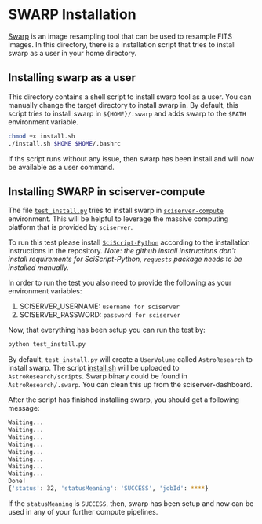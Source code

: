 # SWARP Installation
[Swarp](https://www.astromatic.net/software/swarp) is an image resampling tool that can be used to resample FITS images. In
this directory, there is a installation script that tries to install swarp as a 
user in your home directory.

## Installing swarp as a user
This directory contains a shell script to install swarp tool as a user.
You can manually change the target directory to install swarp in. By default,
this script tries to install swarp in `${HOME}/.swarp` and adds swarp to the `$PATH`
environment variable.

```bash
chmod +x install.sh
./install.sh $HOME $HOME/.bashrc
```
If ths script runs without any issue, then swarp has been install and will now be 
available as a user command.

## Installing SWARP in sciserver-compute
The file [`test_install.py`](test_install.py) tries to install swarp in 
[`sciserver-compute`](https://apps.sciserver.org/compute/jobs) environment. 
This will be helpful to leverage the massive computing platform that is provided by `sciserver`.
 
To run this test please install [`SciScript-Python`](https://github.com/sciserver/SciScript-Python) according to the 
installation instructions in the repository. *Note: the github install instructions don't install 
requirements for SciScript-Python, `requests` package needs to be installed manually.* 

In order to run the test you also need to provide the following as your environment variables:

1. SCISERVER_USERNAME: `username for sciserver`
2. SCISERVER_PASSWORD: `password for sciserver`

Now, that everything has been setup you can run the test by:
```bash
python test_install.py
```

By default, `test_install.py` will create a `UserVolume` called `AstroResearch` to install swarp.
The script [install.sh](install.sh) will be uploaded to `AstroResearch/scripts`. Swarp binary 
could be found in `AstroResearch/.swarp`. You can clean this up from the sciserver-dashboard. 

After the script has finished installing swarp, you should get a following message:
```bash
Waiting...
Waiting...
Waiting...
Waiting...
Waiting...
Waiting...
Waiting...
Waiting...
Done!
{'status': 32, 'statusMeaning': 'SUCCESS', 'jobId': ****}
```
If the `statusMeaning` is `SUCCESS`, then, swarp has been setup and now can be used in any of your further compute pipelines. 





